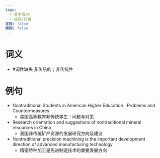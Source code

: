 ```yaml
---
tags:
  - 首字母/N
  - 级别/托福
掌握: false
模糊: false
---
```

# 词义
- #词性缺失 非传统的；非传统性
# 例句
- Nontraditional Students in American Higher Education : Problems and Countermeasures
	- 美国高等教育非传统学生：问题与对策
- Research orientation and suggestions of nontraditional mineral resources in China
	- 我国非传统矿产资源的发展研究方向及建议
- Nontraditional precision machining is the important development direction of advanced manufacturing technology
	- 精密特种加工是先进制造技术的重要发展方向
